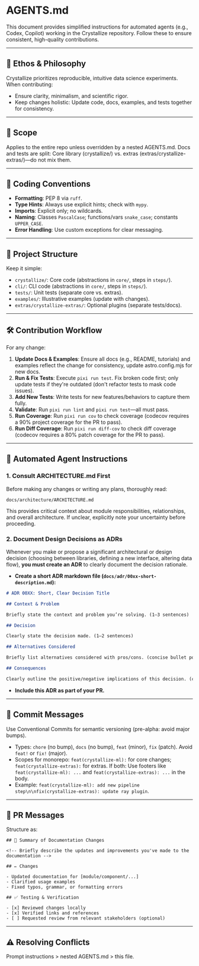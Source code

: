 # AGENTS.md

This document provides simplified instructions for automated agents (e.g., Codex, Copilot) working in the Crystallize repository. Follow these to ensure consistent, high-quality contributions.

---

## 📖 Ethos & Philosophy

Crystallize prioritizes reproducible, intuitive data science experiments. When contributing:

- Ensure clarity, minimalism, and scientific rigor.
- Keep changes holistic: Update code, docs, examples, and tests together for consistency.

---

## 🧭 Scope

Applies to the entire repo unless overridden by a nested AGENTS.md. Docs and tests are split: Core library (crystallize/) vs. extras (extras/crystallize-extras/)—do not mix them.

---

## 🚦 Coding Conventions

- **Formatting**: PEP 8 via `ruff`.
- **Type Hints**: Always use explicit hints; check with `mypy`.
- **Imports**: Explicit only; no wildcards.
- **Naming**: Classes `PascalCase`; functions/vars `snake_case`; constants `UPPER_CASE`.
- **Error Handling**: Use custom exceptions for clear messaging.

---

## 📂 Project Structure

Keep it simple:

- `crystallize/`: Core code (abstractions in `core/`, steps in `steps/`).
- `cli/`: CLI code (abstractions in `core/`, steps in `steps/`).
- `tests/`: Unit tests (separate core vs. extras).
- `examples/`: Illustrative examples (update with changes).
- `extras/crystallize-extras/`: Optional plugins (separate tests/docs).

---

## 🛠️ Contribution Workflow

For any change:

1. **Update Docs & Examples**: Ensure all docs (e.g., README, tutorials) and examples reflect the change for consistency, update astro.config.mjs for new docs.
2. **Run & Fix Tests**: Execute `pixi run test`. Fix broken code first; only update tests if they're outdated (don't refactor tests to mask code issues).
3. **Add New Tests**: Write tests for new features/behaviors to capture them fully.
4. **Validate**: Run `pixi run lint` and `pixi run test`—all must pass.
5. **Run Coverage**: Run `pixi run cov` to check coverage (codecov requires a 90% project coverage for the PR to pass).
6. **Run Diff Coverage**: Run `pixi run diff-cov` to check diff coverage (codecov requires a 80% patch coverage for the PR to pass).

---

## 🤖 Automated Agent Instructions

### 1. Consult ARCHITECTURE.md First

Before making any changes or writing any plans, thoroughly read:

```
docs/architecture/ARCHITECTURE.md
```

This provides critical context about module responsibilities, relationships, and overall architecture.
If unclear, explicitly note your uncertainty before proceeding.

### 2. Document Design Decisions as ADRs

Whenever you make or propose a significant architectural or design decision (choosing between libraries, defining a new interface, altering data flow), **you must create an ADR** to clearly document the decision rationale.

- **Create a short ADR markdown file (`docs/adr/00xx-short-description.md`):**

```markdown
# ADR 00XX: Short, Clear Decision Title

## Context & Problem

Briefly state the context and problem you’re solving. (1–3 sentences)

## Decision

Clearly state the decision made. (1–2 sentences)

## Alternatives Considered

Briefly list alternatives considered with pros/cons. (concise bullet points)

## Consequences

Clearly outline the positive/negative implications of this decision. (concise bullet points)
```

- **Include this ADR as part of your PR.**

---

## 📝 Commit Messages

Use Conventional Commits for semantic versioning (pre-alpha: avoid major bumps).

- Types: `chore` (no bump), `docs` (no bump), `feat` (minor), `fix` (patch). Avoid `feat!` or `fix!` (major).
- Scopes for monorepo: `feat(crystallize-ml):` for core changes; `feat(crystallize-extras):` for extras. If both: Use footers like `feat(crystallize-ml): ...` and `feat(crystallize-extras): ...` in the body.
- Example: `feat(crystallize-ml): add new pipeline step\n\nfix(crystallize-extras): update ray plugin`.

---

## 📝 PR Messages

Structure as:

```
## 📖 Summary of Documentation Changes

<!-- Briefly describe the updates and improvements you've made to the documentation -->

## ✏️ Changes

- Updated documentation for [module/component/...]
- Clarified usage examples
- Fixed typos, grammar, or formatting errors

## ✅ Testing & Verification

- [x] Reviewed changes locally
- [x] Verified links and references
- [ ] Requested review from relevant stakeholders (optional)
```

---

## ⚠️ Resolving Conflicts

Prompt instructions > nested AGENTS.md > this file.
